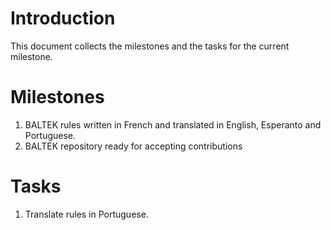 # Introduction

This document collects the milestones and the tasks for the current milestone.

# Milestones

1. BALTEK rules written in French and translated in English, Esperanto and Portuguese.
2. BALTEK repository ready for accepting contributions

# Tasks

1. Translate rules in Portuguese.

   ​
